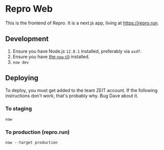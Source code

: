# Repro Web

This is the frontend of Repro. It is a next.js app, living at https://repro.run.

## Development

1. Ensure you have Node.js `12.8.1` installed, preferably via `asdf`.
2. Ensure you have [the `now` cli](https://zeit.co/download) installed.
3. `now dev`

## Deploying

To deploy, you must get added to the team ZEIT account. If the following instructions don't work, that's probably why. Bug Dave about it.

### To staging

`now`

### To production (repro.run)

`now --target production`
